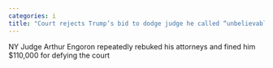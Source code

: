 ```yaml
---
categories: i
title: "Court rejects Trump’s bid to dodge judge he called “unbelievably unfair” in NY fraud case"
---
```

NY Judge Arthur Engoron repeatedly rebuked his attorneys and fined him $110,000 for defying the court